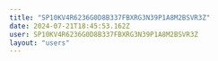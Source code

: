 ```yaml
---
title: "SP10KV4R6236G0D8B337FBXRG3N39P1A8M2BSVR3Z"
date: 2024-07-21T18:45:53.162Z
user: SP10KV4R6236G0D8B337FBXRG3N39P1A8M2BSVR3Z
layout: "users"
---
```

    